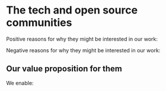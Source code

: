# The tech and open source communities

Positive reasons for why they might be interested in our work:

Negative reasons for why they might be interested in our work:

## Our value proposition for them

We enable:
